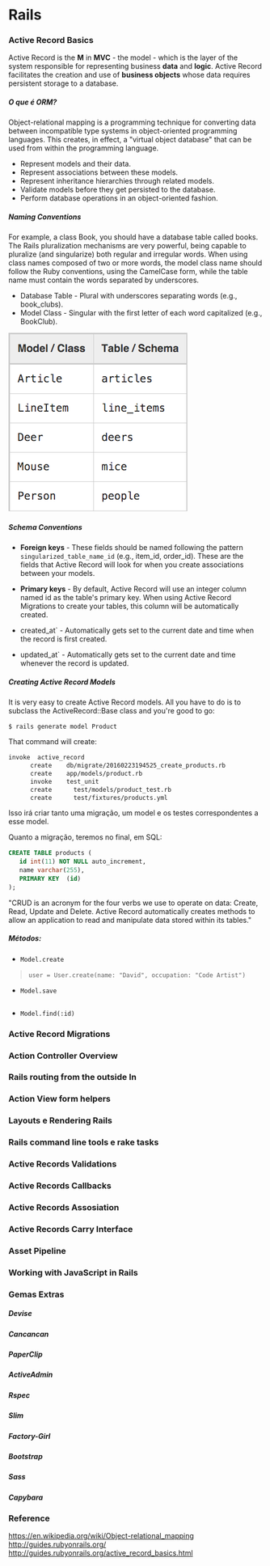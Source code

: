 # Rails

### Active Record Basics

Active Record is the **M** in **MVC** - the model - which is the layer of the
system responsible for representing business **data** and **logic**. Active 
Record facilitates the creation and use of **business objects** whose data 
requires persistent storage to a database.

##### O que é ORM?

Object-relational mapping is a programming technique for converting data between
incompatible type systems in object-oriented programming languages. This 
creates, in effect, a "virtual object database" that can be used from within 
the programming language.

+ Represent models and their data.
+ Represent associations between these models.
+ Represent inheritance hierarchies through related models.
+ Validate models before they get persisted to the database.
+ Perform database operations in an object-oriented fashion.

##### Naming Conventions

For example, a class Book, you should have a database table called books. The 
Rails pluralization mechanisms are very powerful, being capable to pluralize 
(and singularize) both regular and irregular words. When using class names 
composed of two or more words, the model class name should follow the Ruby 
conventions, using the CamelCase form, while the table name must contain the 
words separated by underscores.

+ Database Table - Plural with underscores separating words (e.g., book_clubs).
+ Model Class - Singular with the first letter of each word capitalized 
(e.g., BookClub).

![Naming Conventions](images/table1.png)

##### Schema Conventions

+ **Foreign keys** - These fields should be named following the pattern 
`singularized_table_name_id` (e.g., item_id, order_id). These are the fields 
that Active Record will look for when you create associations between your 
models.

+ **Primary keys** - By default, Active Record will use an integer column named 
id  as the table's primary key. When using Active Record Migrations to create 
your tables, this column will be automatically created.

+ created_at` - Automatically gets set to the current date and time when the 
record is first created.

+ updated_at` - Automatically gets set to the current date and time whenever 
the record is updated.

##### Creating Active Record Models

It is very easy to create Active Record models. All you have to do is to 
subclass the ActiveRecord::Base class and you're good to go:

```console
$ rails generate model Product
```

That command will create:

```console
invoke  active_record
      create    db/migrate/20160223194525_create_products.rb
      create    app/models/product.rb
      invoke    test_unit
      create      test/models/product_test.rb
      create      test/fixtures/products.yml
```

Isso irá criar tanto uma migração, um model e os testes correspondentes a esse model.

Quanto a migração, teremos no final, em SQL: 

```sql
CREATE TABLE products (
   id int(11) NOT NULL auto_increment,
   name varchar(255),
   PRIMARY KEY  (id)
);
```

"CRUD is an acronym for the four verbs we use to operate on data: Create, Read, Update and Delete. Active Record automatically creates methods to allow an application to read and manipulate data stored within its tables."

##### Métodos:

+ `Model.create`

> `user = User.create(name: "David", occupation: "Code Artist")`

+ `Model.save`

```ruby

```
+ `Model.find(:id)`

### Active Record Migrations
### Action Controller Overview
### Rails routing from the outside In
### Action View form helpers
### Layouts e Rendering Rails
### Rails command line tools e rake tasks	
### Active Records Validations
### Active Records Callbacks
### Active Records Assosiation
### Active Records Carry Interface
### Asset Pipeline
### Working with JavaScript in Rails

### Gemas Extras
	
##### Devise
##### Cancancan
##### PaperClip
##### ActiveAdmin
##### Rspec
##### Slim
##### Factory-Girl
##### Bootstrap
##### Sass
##### Capybara

### Reference

https://en.wikipedia.org/wiki/Object-relational_mapping
http://guides.rubyonrails.org/
http://guides.rubyonrails.org/active_record_basics.html